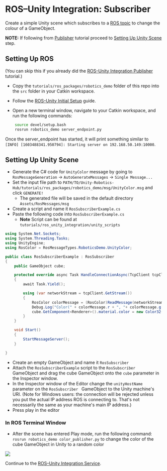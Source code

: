 # ROS–Unity Integration: Subscriber

Create a simple Unity scene which subscribes to a [ROS topic](http://wiki.ros.org/ROS/Tutorials/UnderstandingTopics#ROS_Topics) to change the colour of a GameObject.

**NOTE:** If following from [Publisher](publisher.md) tutorial proceed to [Setting Up Unity Scene](subscriber.md#setting-up-unity-scene) step.

## Setting Up ROS

(You can skip this if you already did the [ROS–Unity Integration Publisher](publisher.md) tutorial.)

- Copy the `tutorials/ros_packages/robotics_demo` folder of this repo into the `src` folder in your Catkin workspace.

- Follow the [ROS–Unity Initial Setup](setup.md) guide.

- Open a new terminal window, navigate to your Catkin workspace, and run the following commands:
  
   ```bash
    source devel/setup.bash
	rosrun robotics_demo server_endpoint.py
   ```

Once the server_endpoint has started, it will print something similar to `[INFO] [1603488341.950794]: Starting server on 192.168.50.149:10000`.

## Setting Up Unity Scene
- Generate the C# code for `UnityColor` message by going to `RosMessageGeneration` -> `AutoGenerateMessages` -> `Single Message...`
- Set the input file path to `PATH/TO/Unity-Robotics-Hub/tutorials/ros_packages/robotics_demo/msg/UnityColor.msg` and click `GENERATE!`
    - The generated file will be saved in the default directory `Assets/RosMessages/msg`
- Create a script and name it `RosSubscriberExample.cs`
- Paste the following code into `RosSubscriberExample.cs`
	- **Note** Script can be found at `tutorials/ros_unity_integration/unity_scripts`

```csharp
using System.Net.Sockets;
using System.Threading.Tasks;
using UnityEngine;
using RosColor = RosMessageTypes.RoboticsDemo.UnityColor;

public class RosSubscriberExample : RosSubscriber
{
    public GameObject cube;

    protected override async Task HandleConnectionAsync(TcpClient tcpClient)
    {
        await Task.Yield();

        using (var networkStream = tcpClient.GetStream())
        {
            RosColor colorMessage = (RosColor)ReadMessage(networkStream, new RosColor());
            Debug.Log("Color(" + colorMessage.r + ", "+ colorMessage.g + ", "+ colorMessage.b + ", "+ colorMessage.a +")");
            cube.GetComponent<Renderer>().material.color = new Color32((byte)colorMessage.r, (byte)colorMessage.g, (byte)colorMessage.b, (byte)colorMessage.a);
        }
    }

    void Start()
    {
        StartMessageServer();
    }

}
```

- Create an empty GameObject and name it `RosSubscriber`
- Attach the `RosSubscriberExample` script to the `RosSubscriber` GameObject and drag the cube GameObject onto the `cube` parameter in the Inspector window.
- In the Inspector window of the Editor change the `unityHostName` parameter on the `RosSubscriber ` GameObject to the Unity machine's URI. (Note for Windows users: the connection will be rejected unless you put the actual IP address ROS is connecting to. That's not necessarily the same as your machine's main IP address.)
- Press play in the editor

### In ROS Terminal Window
- After the scene has entered Play mode, run the following command: `rosrun robotics_demo color_publisher.py` to change the color of the cube GameObject in Unity to a random color

![](images/tcp_2.gif)

Continue to the [ROS–Unity Integration Service](service.md).